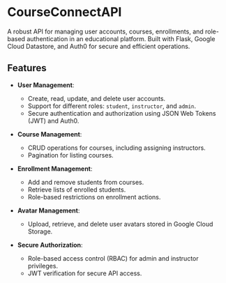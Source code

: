 # CourseConnectAPI

A robust API for managing user accounts, courses, enrollments, and role-based authentication in an educational platform. Built with Flask, Google Cloud Datastore, and Auth0 for secure and efficient operations.

## Features

- **User Management**:
  - Create, read, update, and delete user accounts.
  - Support for different roles: `student`, `instructor`, and `admin`.
  - Secure authentication and authorization using JSON Web Tokens (JWT) and Auth0.

- **Course Management**:
  - CRUD operations for courses, including assigning instructors.
  - Pagination for listing courses.

- **Enrollment Management**:
  - Add and remove students from courses.
  - Retrieve lists of enrolled students.
  - Role-based restrictions on enrollment actions.

- **Avatar Management**:
  - Upload, retrieve, and delete user avatars stored in Google Cloud Storage.

- **Secure Authorization**:
  - Role-based access control (RBAC) for admin and instructor privileges.
  - JWT verification for secure API access.
